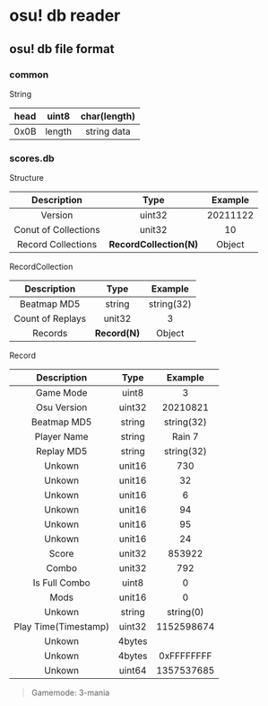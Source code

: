 # osu! db reader

## osu! db file format

### common

String

| head | uint8 | char(length) |
| :--: | :----: | :----------: |
| 0x0B | length | string data |

### scores.db

Structure

|     Description     |           Type           | Example |
| :------------------: | :----------------------: | :------: |
|       Version       |          uint32          | 20211122 |
| Conut of Collections |          unit32          |    10    |
|  Record Collections  | **RecordCollection(N)** |  Object  |

RecordCollection

|   Description   |        Type        |  Example  |
| :--------------: | :-----------------: | :--------: |
|   Beatmap MD5   |       string       | string(32) |
| Count of Replays |       unit32       |     3     |
|     Records     | **Record(N)** |   Object   |

Record

|     Description     |  Type  |  Example  |
| :------------------: | :----: | :--------: |
|      Game Mode      | uint8 |     3     |
|     Osu Version     | uint32 |  20210821  |
|     Beatmap MD5     | string | string(32) |
|     Player Name     | string |   Rain 7   |
|      Replay MD5      | string | string(32) |
|        Unkown        | unit16 |    730    |
|        Unkown        | unit16 |     32     |
|        Unkown        | unit16 |     6     |
|        Unkown        | unit16 |     94     |
|        Unkown        | unit16 |     95     |
|        Unkown        | unit16 |     24     |
|        Score        | unit32 |   853922   |
|        Combo        | unit32 |    792    |
|    Is Full Combo    | uint8 |     0     |
|         Mods         | unit16 |     0     |
|        Unkown        | string | string(0) |
| Play Time(Timestamp) | uint32 | 1152598674 |
|        Unkown        | 4bytes |           |
|        Unkown        | 4bytes | 0xFFFFFFFF |
|        Unkown        | uint64 | 1357537685 |


> Gamemode: 3-mania
